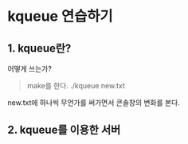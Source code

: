 # kqueue 연습하기

## 1. kqueue란?

어떻게 쓰는가?
> make를 한다.
> ./kqueue new.txt

new.txt에 하나씩 무언가를 써가면서 콘솔창의 변화를 본다.

## 2. kqueue를 이용한 서버